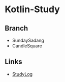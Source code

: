 # Kotlin-Study

## Branch

* SundaySadang
* CandleSquare

## Links

* [StudyLog](https://github.com/kotlin-korea/Study-Log/issues?utf8=%E2%9C%93&q=is%3Aissue)
